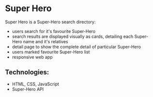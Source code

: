 # Super Hero
Super Hero is a Super-Hero  search directory:
- users search for it's favourite Super-Hero
- search results are displayed visually as cards, detailing each Super-Hero name and it's relatives
- detail page to show the complete detail of particular Super-Hero
- users marked favourite Super-Hero list
- responsive web app

## Technologies:
- HTML, CSS, JavaScript
- Super-Hero API
